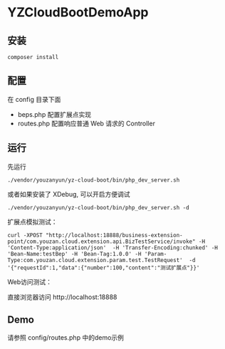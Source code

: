 # YZCloudBootDemoApp

## 安装

`composer install`

## 配置

在 config 目录下面

* beps.php 配置扩展点实现
* routes.php 配置响应普通 Web 请求的 Controller

## 运行

先运行

`./vendor/youzanyun/yz-cloud-boot/bin/php_dev_server.sh`

或者如果安装了 XDebug, 可以开启方便调试

`./vendor/youzanyun/yz-cloud-boot/bin/php_dev_server.sh -d`

扩展点模拟测试：

`curl -XPOST "http://localhost:18888/business-extension-point/com.youzan.cloud.extension.api.BizTestService/invoke" -H 'Content-Type:application/json'  -H 'Transfer-Encoding:chunked' -H 'Bean-Name:testBep' -H 'Bean-Tag:1.0.0' -H 'Param-Type:com.youzan.cloud.extension.param.test.TestRequest'  -d '{"requestId":1,"data":{"number":100,"content":"测试扩展点"}}'`

Web访问测试：

直接浏览器访问 http://localhost:18888

## Demo
请参照 config/routes.php 中的demo示例